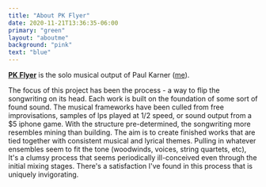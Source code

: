 ```yaml
---
title: "About PK Flyer"
date: 2020-11-21T13:36:35-06:00
primary: "green"
layout: "aboutme"
background: "pink"
text: "blue"
---
```

[**PK Flyer**](https://pkflyer.bandcamp.com/) is the solo musical output of Paul Karner ([me](emailto:asf@gmail.com)). 
 
The focus of this project has been the process - a way to flip the songwriting on its head. Each work is built on the foundation of some sort of found sound. The musical frameworks have been culled from free improvisations, samples of lps played at 1/2 speed, or sound output from a $5 iphone game. With the structure pre-determined, the songwriting more resembles mining than building. The aim is to create finished works that are tied together with consistent musical and lyrical themes. Pulling in whatever ensembles seem to fit the tone (woodwinds, voices, string quartets, etc), It's a clumsy process that seems periodically ill-conceived even through the initial mixing stages. There's a satisfaction I've found in this process that is uniquely invigorating.
